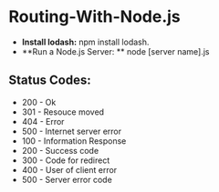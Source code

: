 # Routing-With-Node.js

- **Install lodash:** npm install lodash.
- **Run a Node.js Server: ** node [server name].js

**Status Codes:**
-----------------------------
- 200 - Ok
- 301 - Resouce moved
- 404 - Error
- 500 - Internet server error
- 100 - Information Response
- 200 - Success code
- 300 - Code for redirect
- 400 - User of client error
- 500 - Server error code

